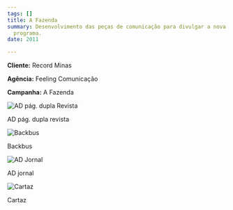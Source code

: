 ```yaml
---
tags: []
title: A Fazenda
summary: Desenvolvimento das peças de comunicação para divulgar a nova temporada do
  programa.
date: 2011

---
```

**Cliente:** Record Minas

**Agência:** Feeling Comunicação

**Campanha:** A Fazenda

![AD pág. dupla Revista](https://64.media.tumblr.com/8d7dd61ef6e71cf2a5dd1b80654bfb3f/tumblr_n0snw0QI1b1tsd7eso1_500.jpg "AD pág. dupla Revista")

AD pág. dupla revista

![Backbus](https://64.media.tumblr.com/a239e962df1c9a0970bbc98fd94a8060/tumblr_n0snw0QI1b1tsd7eso2_500.png "Backbus")

Backbus

![AD Jornal](https://64.media.tumblr.com/beebedbc56fd8fbf5d2a330c5eb77420/tumblr_n0snw0QI1b1tsd7eso3_500.png "AD Jornal")

AD jornal

![Cartaz](https://64.media.tumblr.com/d75e39f76fecd1e1439208c7e62aca24/tumblr_n0snw0QI1b1tsd7eso4_500.png "Cartaz")

Cartaz